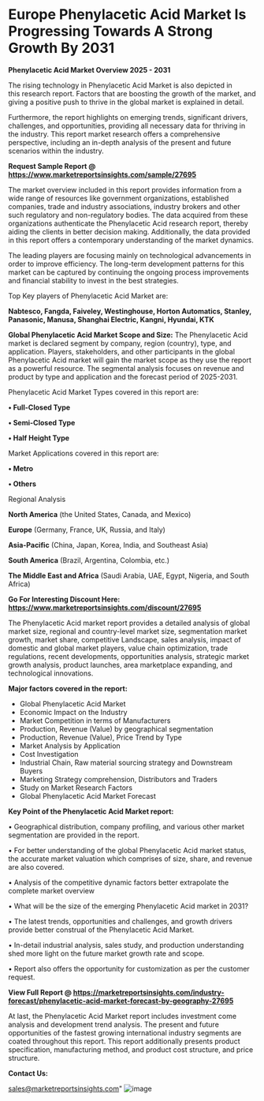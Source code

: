 # Europe Phenylacetic Acid Market Is Progressing Towards A Strong Growth By 2031

<Strong> Phenylacetic Acid Market Overview 2025 - 2031</strong>

The rising technology in Phenylacetic Acid Market is also depicted in this research report. Factors that are boosting the growth of the market, and giving a positive push to thrive in the global market is explained in detail.

Furthermore, the report highlights on emerging trends, significant drivers, challenges, and opportunities, providing all necessary data for thriving in the industry. This report market research offers a comprehensive perspective, including an in-depth analysis of the present and future scenarios within the industry.

<strong>Request Sample Report @ <a href=https://www.marketreportsinsights.com/sample/27695>https://www.marketreportsinsights.com/sample/27695</a></strong>

The market overview included in this report provides information from a wide range of resources like government organizations, established companies, trade and industry associations, industry brokers and other such regulatory and non-regulatory bodies. The data acquired from these organizations authenticate the Phenylacetic Acid research report, thereby aiding the clients in better decision making. Additionally, the data provided in this report offers a contemporary understanding of the market dynamics.

The leading players are focusing mainly on technological advancements in order to improve efficiency. The long-term development patterns for this market can be captured by continuing the ongoing process improvements and financial stability to invest in the best strategies.

Top Key players of Phenylacetic Acid Market are:

<strong>Nabtesco, Fangda, Faiveley, Westinghouse, Horton Automatics, Stanley, Panasonic, Manusa, Shanghai Electric, Kangni, Hyundai, KTK</strong>

<strong><b>Global Phenylacetic Acid Market Scope and Size:</b></strong>
The Phenylacetic Acid market is declared segment by company, region (country), type, and application. Players, stakeholders, and other participants in the global Phenylacetic Acid market will gain the market scope as they use the report as a powerful resource. The segmental analysis focuses on revenue and product by type and application and the forecast period of 2025-2031.

Phenylacetic Acid Market Types covered in this report are:

<strong>• Full-Closed Type

• Semi-Closed Type

• Half Height Type</strong>

Market Applications covered in this report are:

<strong>• Metro

• Others</strong> 

Regional Analysis

<strong>North America</strong> (the United States, Canada, and Mexico)

<strong>Europe</strong> (Germany, France, UK, Russia, and Italy)

<strong>Asia-Pacific</strong> (China, Japan, Korea, India, and Southeast Asia)

<strong>South America</strong> (Brazil, Argentina, Colombia, etc.)

<strong>The Middle East and Africa</strong> (Saudi Arabia, UAE, Egypt, Nigeria, and South Africa)

<strong>Go For Interesting Discount Here: <a href=https://www.marketreportsinsights.com/discount/27695>https://www.marketreportsinsights.com/discount/27695</a></strong>

The Phenylacetic Acid market report provides a detailed analysis of global market size, regional and country-level market size, segmentation market growth, market share, competitive Landscape, sales analysis, impact of domestic and global market players, value chain optimization, trade regulations, recent developments, opportunities analysis, strategic market growth analysis, product launches, area marketplace expanding, and technological innovations.

<strong><b>Major factors covered in the report:</b></strong>
<ul>
  <li>Global Phenylacetic Acid Market </li>
  <li>Economic Impact on the Industry</li>
  <li>Market Competition in terms of Manufacturers</li>
  <li>Production, Revenue (Value) by geographical segmentation</li>
  <li>Production, Revenue (Value), Price Trend by Type</li>
  <li>Market Analysis by Application</li>
  <li>Cost Investigation</li>
  <li>Industrial Chain, Raw material sourcing strategy and Downstream Buyers</li>
  <li>Marketing Strategy comprehension, Distributors and Traders</li>
  <li>Study on Market Research Factors</li>
  <li>Global Phenylacetic Acid Market Forecast</li>
</ul>

<strong><b>Key Point of the Phenylacetic Acid Market report:</b></strong>

• Geographical distribution, company profiling, and various other market segmentation are provided in the report.

• For better understanding of the global Phenylacetic Acid market status, the accurate market valuation which comprises of size, share, and revenue are also covered.

• Analysis of the competitive dynamic factors better extrapolate the complete market overview

• What will be the size of the emerging Phenylacetic Acid market in 2031?

• The latest trends, opportunities and challenges, and growth drivers provide better construal of the Phenylacetic Acid Market.

• In-detail industrial analysis, sales study, and production understanding shed more light on the future market growth rate and scope.

• Report also offers the opportunity for customization as per the customer request.

<strong><b>View Full Report @ <a href=https://marketreportsinsights.com/industry-forecast/phenylacetic-acid-market-forecast-by-geography-27695>https://marketreportsinsights.com/industry-forecast/phenylacetic-acid-market-forecast-by-geography-27695</a></b></strong>


At last, the Phenylacetic Acid Market report includes investment come analysis and development trend analysis. The present and future opportunities of the fastest growing international industry segments are coated throughout this report. This report additionally presents product specification, manufacturing method, and product cost structure, and price structure.

<strong>Contact Us:</strong>

sales@marketreportsinsights.com"
![image](https://github.com/user-attachments/assets/b7813276-b701-4e16-bfdc-420cca4af8fd)

